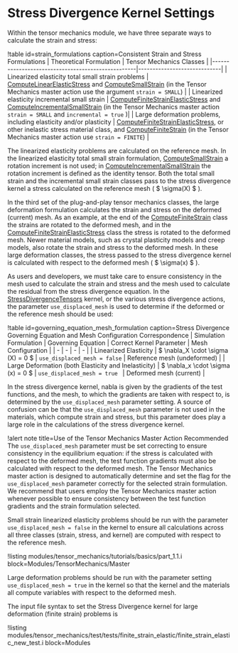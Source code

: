 # Stress Divergence Kernel Settings

Within the tensor mechanics module, we have three separate ways to calculate the strain and stress:

!table id=strain_formulations caption=Consistent Strain and Stress Formulations
| Theoretical Formulation                           | Tensor Mechanics Classes    |
|---------------------------------------------------|-----------------------------|
| Linearized elasticity total small strain problems | [ComputeLinearElasticStress](/ComputeLinearElasticStress.md) and [ComputeSmallStrain](/ComputeSmallStrain.md) (in the Tensor Mechanics master action use the argument `strain = SMALL`) |
| Linearized elasticity incremental small strain    | [ComputeFiniteStrainElasticStress](/ComputeFiniteStrainElasticStress.md) and [ComputeIncrementalSmallStrain](/ComputeIncrementalSmallStrain.md) (in the Tensor Mechanics master action `strain = SMALL` and `incremental = true` )|
| Large deformation problems, including elasticity and/or plasticity | [ComputeFiniteStrainElasticStress](/ComputeFiniteStrainElasticStress.md), or other inelastic stress material class, and [ComputeFiniteStrain](/ComputeFiniteStrain.md) (in the Tensor Mechanics master action use `strain = FINITE`) |

The linearized elasticity problems are calculated on the reference mesh.  In the linearized
elasticity total small strain formulation, [ComputeSmallStrain](/ComputeSmallStrain.md) a rotation
increment is not used; in [ComputeIncrementalSmallStrain](/ComputeIncrementalSmallStrain.md) the
rotation increment is defined as the identity tensor.  Both the total small strain and the
incremental small strain classes pass to the stress divergence kernel a stress calculated on the
reference mesh ( $ \sigma(X) $ ).

In the third set of the plug-and-play tensor mechanics classes, the large deformation formulation
calculates the strain and stress on the deformed (current) mesh.  As an example, at the end of the
[ComputeFiniteStrain](/ComputeFiniteStrain.md) class the strains are rotated to the deformed mesh,
and in the [ComputeFiniteStrainElasticStress](/ComputeFiniteStrainElasticStress.md) class the stress
is rotated to the deformed mesh.  Newer material models, such as crystal plasticity models and creep
models, also rotate the strain and stress to the deformed mesh.  In these large deformation classes,
the stress passed to the stress divergence kernel is calculated with respect to the deformed mesh ( $
\sigma(x) $ ).

As users and developers, we must take care to ensure consistency in the mesh used to calculate the
strain and stress and the mesh used to calculate the residual from the stress divergence equation.
In the [StressDivergenceTensors](/StressDivergenceTensors.md) kernel, or the various stress
divergence actions, the parameter `use_displaced_mesh` is used to determine if the deformed or the
reference mesh should be used:

!table id=governing_equation_mesh_formulation caption=Stress Divergence Governing Equation and Mesh Configuration Correspondence
| Simulation Formulation | Governing Equation  | Correct Kernel Parameter | Mesh Configuration |
| - | - | - | - |
| Linearized Elasticity | $ \nabla_X \cdot \sigma (X) = 0 $ | `use_displaced_mesh = false` | Reference mesh (undeformed) |
| Large Deformation (both Elasticity and Inelasticity) | $ \nabla_x \cdot \sigma (x) = 0 $ | `use_displaced_mesh = true ` | Deformed mesh (current)  |

In the stress divergence kernel, nabla is given by the gradients of the test functions, and the mesh,
to which the gradients are taken with respect to, is determined by the `use_displaced_mesh` parameter
setting.  A source of confusion can be that the `use_displaced_mesh` parameter is not used in the
materials, which compute strain and stress, but this parameter does play a large role in the
calculations of the stress divergence kernel.

!alert note title=Use of the Tensor Mechanics Master Action Recommended
The `use_displaced_mesh` parameter must be set correcting to ensure consistency in the equilibrium
equation: if the stress is calculated with respect to the deformed mesh, the test function gradients
must also be calculated with respect to the deformed mesh. The Tensor Mechanics master action is
designed to automatically determine and set the flag for the `use_displaced_mesh` parameter correctly
for the selected strain formulation.  We recommend that users employ the Tensor Mechanics master
action whenever possible to ensure consistency between the test function gradients and the strain
formulation selected.

Small strain linearized elasticity problems should be run with the parameter `use_displaced_mesh =
false` in the kernel to ensure all calculations across all three classes (strain, stress, and kernel)
are computed with respect to the reference mesh.

!listing modules/tensor_mechanics/tutorials/basics/part_1.1.i block=Modules/TensorMechanics/Master

Large deformation problems should be run with the parameter setting `use_displaced_mesh = true` in
the kernel so that the kernel and the materials all compute variables with respect to the deformed
mesh.

The input file syntax to set the Stress Divergence kernel for large deformation (finite strain)
problems is

!listing modules/tensor_mechanics/test/tests/finite_strain_elastic/finite_strain_elastic_new_test.i
         block=Modules
